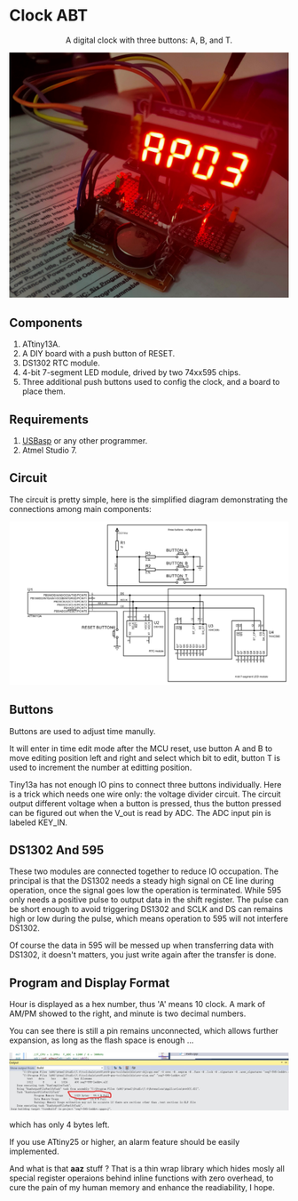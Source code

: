 # Clock ABT

<p style="text-align:center">A digital clock with three buttons: A, B, and T.</p> 

![](https://raw.githubusercontent.com/marshfolx/pics/master/Photo_0514_1a-m.jpg)

## Components

1. ATtiny13A.
2. A DIY board with a push button of RESET. 
3. DS1302 RTC module.
4. 4-bit 7-segment LED module, drived by two 74xx595 chips.
5. Three additional push buttons used to config the clock, and a board to place them.

## Requirements

1. [USBasp](https://www.fischl.de/usbasp/) or any other programmer.
2. Atmel Studio 7.

## Circuit

The circuit is pretty simple, here is the simplified diagram demonstrating the connections among main components:

![](https://raw.githubusercontent.com/marshfolx/pics/master/%E6%89%B9%E6%B3%A8%202020-05-15%20013050.jpg)

## Buttons

Buttons are used to adjust time manully. 

It will enter in time edit mode after the MCU reset, use button A and B to move editing position left and right and select which bit to edit,  button T is used to increment the number at editting position.

Tiny13a has not enough IO pins to connect three buttons individually. Here is a trick which needs one wire only: the voltage divider circuit. The circuit output different voltage when a button is pressed, thus the button pressed can be figured out when the V_out  is read by ADC. The ADC input pin is labeled KEY_IN.

## DS1302 And 595

These two modules are connected together to reduce IO occupation. The principal is that the DS1302 needs a steady high signal on CE line during operation, once the signal goes low the operation is terminated. While 595 only needs a positive pulse to output data in the shift register. The pulse can be short enough to avoid triggering DS1302 and SCLK and DS can remains high or low during the pulse,  which means operation to 595 will not interfere DS1302. 

Of course the data in 595 will be messed up when transferring data with DS1302, it doesn't matters, you just write again after the transfer is done.

## Program and Display Format

Hour is displayed as a hex number, thus 'A' means 10 clock. A mark of AM/PM showed to the right, and minute is two decimal numbers.

You can see there is still a pin remains unconnected, which allows further expansion, as long as the flash space is enough ... 

![](https://raw.githubusercontent.com/marshfolx/pics/master/%E6%89%B9%E6%B3%A8%202020-05-15%20023111.jpg)

which has only 4 bytes left.

If you use ATtiny25 or higher, an alarm feature should be easily implemented.



And what is that **aaz** stuff ?  That is a thin wrap library which hides mosly all special register operaions behind inline functions with zero overhead, to cure the pain of my human memory and enhance the readiability, I hope.